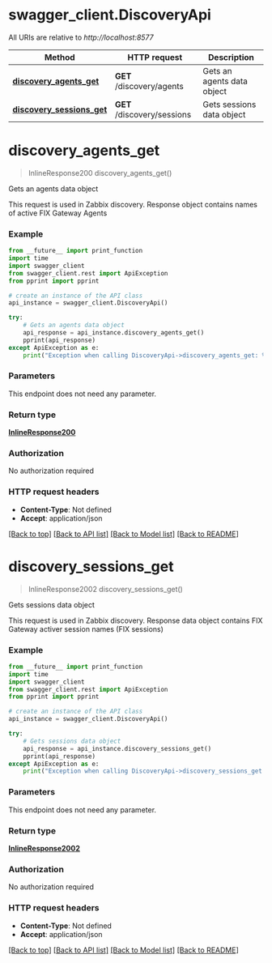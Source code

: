 # swagger_client.DiscoveryApi

All URIs are relative to *http://localhost:8577*

Method | HTTP request | Description
------------- | ------------- | -------------
[**discovery_agents_get**](DiscoveryApi.md#discovery_agents_get) | **GET** /discovery/agents | Gets an agents data object
[**discovery_sessions_get**](DiscoveryApi.md#discovery_sessions_get) | **GET** /discovery/sessions | Gets sessions data object

# **discovery_agents_get**
> InlineResponse200 discovery_agents_get()

Gets an agents data object

This request is used in Zabbix discovery. Response object contains names of active FIX Gateway Agents

### Example
```python
from __future__ import print_function
import time
import swagger_client
from swagger_client.rest import ApiException
from pprint import pprint

# create an instance of the API class
api_instance = swagger_client.DiscoveryApi()

try:
    # Gets an agents data object
    api_response = api_instance.discovery_agents_get()
    pprint(api_response)
except ApiException as e:
    print("Exception when calling DiscoveryApi->discovery_agents_get: %s\n" % e)
```

### Parameters
This endpoint does not need any parameter.

### Return type

[**InlineResponse200**](InlineResponse200.md)

### Authorization

No authorization required

### HTTP request headers

 - **Content-Type**: Not defined
 - **Accept**: application/json

[[Back to top]](#) [[Back to API list]](../README.md#documentation-for-api-endpoints) [[Back to Model list]](../README.md#documentation-for-models) [[Back to README]](../README.md)

# **discovery_sessions_get**
> InlineResponse2002 discovery_sessions_get()

Gets sessions data object

This request is used in Zabbix discovery. Response data object contains FIX Gateway activer session names (FIX sessions) 

### Example
```python
from __future__ import print_function
import time
import swagger_client
from swagger_client.rest import ApiException
from pprint import pprint

# create an instance of the API class
api_instance = swagger_client.DiscoveryApi()

try:
    # Gets sessions data object
    api_response = api_instance.discovery_sessions_get()
    pprint(api_response)
except ApiException as e:
    print("Exception when calling DiscoveryApi->discovery_sessions_get: %s\n" % e)
```

### Parameters
This endpoint does not need any parameter.

### Return type

[**InlineResponse2002**](InlineResponse2002.md)

### Authorization

No authorization required

### HTTP request headers

 - **Content-Type**: Not defined
 - **Accept**: application/json

[[Back to top]](#) [[Back to API list]](../README.md#documentation-for-api-endpoints) [[Back to Model list]](../README.md#documentation-for-models) [[Back to README]](../README.md)

